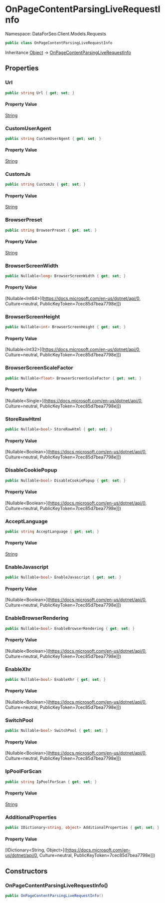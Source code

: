 # OnPageContentParsingLiveRequestInfo

Namespace: DataForSeo.Client.Models.Requests

```csharp
public class OnPageContentParsingLiveRequestInfo
```

Inheritance [Object](https://docs.microsoft.com/en-us/dotnet/api/Object) → [OnPageContentParsingLiveRequestInfo](./OnPageContentParsingLiveRequestInfo.md)

## Properties

### **Url**

```csharp
public string Url { get; set; }
```

#### Property Value

[String](https://docs.microsoft.com/en-us/dotnet/api/String)<br>

### **CustomUserAgent**

```csharp
public string CustomUserAgent { get; set; }
```

#### Property Value

[String](https://docs.microsoft.com/en-us/dotnet/api/String)<br>

### **CustomJs**

```csharp
public string CustomJs { get; set; }
```

#### Property Value

[String](https://docs.microsoft.com/en-us/dotnet/api/String)<br>

### **BrowserPreset**

```csharp
public string BrowserPreset { get; set; }
```

#### Property Value

[String](https://docs.microsoft.com/en-us/dotnet/api/String)<br>

### **BrowserScreenWidth**

```csharp
public Nullable<long> BrowserScreenWidth { get; set; }
```

#### Property Value

[Nullable&lt;Int64&gt;](https://docs.microsoft.com/en-us/dotnet/api/0, Culture=neutral, PublicKeyToken=7cec85d7bea7798e]])<br>

### **BrowserScreenHeight**

```csharp
public Nullable<int> BrowserScreenHeight { get; set; }
```

#### Property Value

[Nullable&lt;Int32&gt;](https://docs.microsoft.com/en-us/dotnet/api/0, Culture=neutral, PublicKeyToken=7cec85d7bea7798e]])<br>

### **BrowserScreenScaleFactor**

```csharp
public Nullable<float> BrowserScreenScaleFactor { get; set; }
```

#### Property Value

[Nullable&lt;Single&gt;](https://docs.microsoft.com/en-us/dotnet/api/0, Culture=neutral, PublicKeyToken=7cec85d7bea7798e]])<br>

### **StoreRawHtml**

```csharp
public Nullable<bool> StoreRawHtml { get; set; }
```

#### Property Value

[Nullable&lt;Boolean&gt;](https://docs.microsoft.com/en-us/dotnet/api/0, Culture=neutral, PublicKeyToken=7cec85d7bea7798e]])<br>

### **DisableCookiePopup**

```csharp
public Nullable<bool> DisableCookiePopup { get; set; }
```

#### Property Value

[Nullable&lt;Boolean&gt;](https://docs.microsoft.com/en-us/dotnet/api/0, Culture=neutral, PublicKeyToken=7cec85d7bea7798e]])<br>

### **AcceptLanguage**

```csharp
public string AcceptLanguage { get; set; }
```

#### Property Value

[String](https://docs.microsoft.com/en-us/dotnet/api/String)<br>

### **EnableJavascript**

```csharp
public Nullable<bool> EnableJavascript { get; set; }
```

#### Property Value

[Nullable&lt;Boolean&gt;](https://docs.microsoft.com/en-us/dotnet/api/0, Culture=neutral, PublicKeyToken=7cec85d7bea7798e]])<br>

### **EnableBrowserRendering**

```csharp
public Nullable<bool> EnableBrowserRendering { get; set; }
```

#### Property Value

[Nullable&lt;Boolean&gt;](https://docs.microsoft.com/en-us/dotnet/api/0, Culture=neutral, PublicKeyToken=7cec85d7bea7798e]])<br>

### **EnableXhr**

```csharp
public Nullable<bool> EnableXhr { get; set; }
```

#### Property Value

[Nullable&lt;Boolean&gt;](https://docs.microsoft.com/en-us/dotnet/api/0, Culture=neutral, PublicKeyToken=7cec85d7bea7798e]])<br>

### **SwitchPool**

```csharp
public Nullable<bool> SwitchPool { get; set; }
```

#### Property Value

[Nullable&lt;Boolean&gt;](https://docs.microsoft.com/en-us/dotnet/api/0, Culture=neutral, PublicKeyToken=7cec85d7bea7798e]])<br>

### **IpPoolForScan**

```csharp
public string IpPoolForScan { get; set; }
```

#### Property Value

[String](https://docs.microsoft.com/en-us/dotnet/api/String)<br>

### **AdditionalProperties**

```csharp
public IDictionary<string, object> AdditionalProperties { get; set; }
```

#### Property Value

[IDictionary&lt;String, Object&gt;](https://docs.microsoft.com/en-us/dotnet/api/0, Culture=neutral, PublicKeyToken=7cec85d7bea7798e]])<br>

## Constructors

### **OnPageContentParsingLiveRequestInfo()**

```csharp
public OnPageContentParsingLiveRequestInfo()
```
